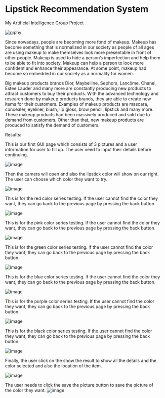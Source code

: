 # Lipstick Recommendation System
My Artificial Intelligence Group Project 

![giphy](https://github.com/AbrahamLimBingSern/AbrahamLimBingSern/assets/139485622/bf6472ce-6b88-4994-81f7-ee4f26c9ebc0)

Since nowadays, people are becoming more fond of makeup. Makeup has become something that is 
normalized in our society as people of all ages are using makeup to make themselves look more 
presentable in front of other people. Makeup is used to hide a person’s imperfection and help them 
to be able to fit into society. Makeup can help a person to look more confident and enhance their 
appearance. At some point, makeup had become so embedded in our society as a normality for 
women. 

Big makeup products brands Dior, Maybelline, Sephora, Lancôme, Chanel, Estee Lauder and 
many more are constantly producing new products to attract customers to buy their products. With 
the advanced technology and research done by makeup products brands, they are able to create 
new items for their customers. Examples of makeup products are mascara, concealer, eyeliner, 
blush, lip gloss, brow pencil, lipstick and many more. These makeup products had been massively 
produced and sold due to demand from customers. Other than that, new makeup products are 
produced to satisfy the demand of customers.

Results:

This is our first GUI page which consists of 3 pictures and a user information for user to fill up. 
The user need to input their details before continuing.

![image](https://github.com/user-attachments/assets/691e6d85-dbfb-4fbe-839b-58f87bce88f7)

Then the camera will open and also the lipstick color will show on our right. The user can choose 
which color they want to try.

![image](https://github.com/user-attachments/assets/78a60cc9-c7a7-45b5-8559-4d4311be370b)

This is for the red color series testing. If the user cannot find the color they want, they can go back 
to the previous page by pressing the back button.

![image](https://github.com/user-attachments/assets/62a07484-b091-44fd-9f5f-bd2efcfd4d05)

This is for the pink color series testing. If the user cannot find the color they want, they can go 
back to the previous page by pressing the back button. 

![image](https://github.com/user-attachments/assets/91e7bf2a-9f57-434b-8684-2e732f213c8f)

This is for the green color series testing. If the user cannot find the color they want, they can go 
back to the previous page by pressing the back button. 

![image](https://github.com/user-attachments/assets/462bc38c-618a-4cd4-a98f-844d85d67af4)

This is for the blue  color series testing. If the user cannot find the color they want, they can go 
back to the previous page by pressing the back button.

![image](https://github.com/user-attachments/assets/49d35894-1cff-41f6-85f8-f987a74f1dec)

This is for the purple color series testing. If the user cannot find the color they want, they can go 
back to the previous page by pressing the back button.

![image](https://github.com/user-attachments/assets/8dfa79a7-932b-4a63-8c0b-c2bb421d88ac)

This is for the black color series testing. If the user cannot find the color they want, they can go 
back to the previous page by pressing the back button.

![image](https://github.com/user-attachments/assets/acee036b-9845-4a03-9047-e1bee7265263)

Finally, the user click on the show the result to show all the details and the color selected and also 
the location of the item. 

![image](https://github.com/user-attachments/assets/d8f6811b-b25b-48c7-ac01-dfdf1af83d0c)

The user needs to click the save the picture button to save the picture of the color they want.
![image](https://github.com/user-attachments/assets/c2b4072c-1ec0-41b5-b1b3-c48ed3054373)



